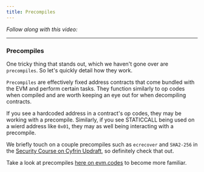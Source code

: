 ```yaml
---
title: Precompiles
---
```


_Follow along with this video:_

---

### Precompiles

One tricky thing that stands out, which we haven't gone over are `precompiles`. So let's quickly detail how they work.

`Precompiles` are effectively fixed address contracts that come bundled with the EVM and perform certain tasks. They function similarly to op codes when compiled and are worth keeping an eye out for when decompiling contracts.

If you see a hardcoded address in a contract's op codes, they may be working with a precompile.  Similarly, if you see STATICCALL being used on a wierd address like `0x01`, they may as well being interacting with a precompile.

We briefly touch on a couple precompiles such as `ecrecover` and `SHA2-256` in the [Security Course on Cyfrin Updraft](https://updraft.cyfrin.io/courses/security), so definitely check that out.

Take a look at precompiles [here on evm.codes](https://www.evm.codes/precompiled) to become more familiar.